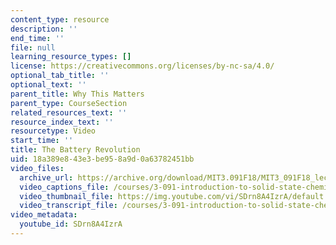 ```yaml
---
content_type: resource
description: ''
end_time: ''
file: null
learning_resource_types: []
license: https://creativecommons.org/licenses/by-nc-sa/4.0/
optional_tab_title: ''
optional_text: ''
parent_title: Why This Matters
parent_type: CourseSection
related_resources_text: ''
resource_index_text: ''
resourcetype: Video
start_time: ''
title: The Battery Revolution
uid: 18a389e8-43e3-be95-8a9d-0a63782451bb
video_files:
  archive_url: https://archive.org/download/MIT3.091F18/MIT3_091F18_lec35_wtm_300k.mp4
  video_captions_file: /courses/3-091-introduction-to-solid-state-chemistry-fall-2018/SDrn8A4IzrA_captions.webvtt
  video_thumbnail_file: https://img.youtube.com/vi/SDrn8A4IzrA/default.jpg
  video_transcript_file: /courses/3-091-introduction-to-solid-state-chemistry-fall-2018/66f7c50bbfe402d10e32bd8c61ad152c_SDrn8A4IzrA.pdf
video_metadata:
  youtube_id: SDrn8A4IzrA
---
```

